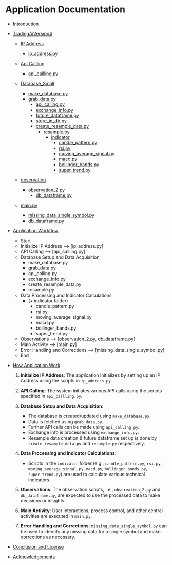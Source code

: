 # Application Documentation

- [Introduction](#Introduction)
- [TradingAiVersion4](#TradingAiVersion4)
    - [IP Address](#Observation)
        - [ip_address.py](#ip_address.py)
    - [Api Callling](#Observation)
      - [api_callling.py](#api_callling.py)
    - [Database_Small](#Observation)
      - [make_database.py](database_small/make_database.py)
      - [grab_data.py](database_small/grab_data.py)
        - [api_calling.py](api_callling/api_calling.py)
        - [exchange_info.py](exchange/exchange_info.py)
        - [future_dataframe.py](dataframe/future_dataframe.py)
        - [store_in_db.py](database/store_in_db.py)
        - [create_resample_data.py](database_small/create_resample_data.py)
          - [resample.py](database/resample.py)
            - [indicator](indicator)
              - [candle_pattern.py](indicator/candle_pattern.py)
              - [rsi.py](indicator/rsi.py)
              - [moving_average_signal.py](indicator/moving_average_signal.py)
              - [macd.py](indicator/macd.py)
              - [bollinger_bands.py](indicator/bollinger_bands.py)
              - [super_trend.py](indicator/super_trend.py)

  -  [observation](observation)
     - [observation_2.py](observation/observation_2.py)
       - [db_dataframe.py](dataframe/db_dataframe.py)

  - [main.py](#db_dataframe.py)
    - [missing_data_single_symbol.py](database_small/missing_data_single_symbol.py)
    - [db_dataframe.py](dataframe/db_dataframe.py)

- [Application Workflow](#WorkFlow)
  - Start 
  - Initialize IP Address --> [ip_address.py] 
  - API Calling --> [api_callling.py] 
  - Database Setup and Data Acquisition
      - make_database.py
      - grab_data.py
      - api_calling.py
      - exchange_info.py
      - create_resample_data.py
      - resample.py
  - Data Processing and Indicator Calculations 
      - (+ indicator folder)
        - candle_pattern.py
        - rsi.py
        - moving_average_signal.py
        - macd.py
        - bollinger_bands.py
        - super_trend.py
  - Observations --> [observation_2.py, db_dataframe.py] 
  - Main Activity --> [main.py] 
  - Error Handling and Corrections --> [missing_data_single_symbol.py] 
  - End


- [How Application Work](#Work)

  1. **Initialize IP Address**: The application initializes by setting up an IP Address using the scripts in `ip_address.py`.

  2. **API Calling**: The system initiates various API calls using the scripts specified in `api_callling.py`.

  3. **Database Setup and Data Acquisition**: 
     - The database is created/updated using `make_database.py`.
     - Data is fetched using `grab_data.py`.
     - Further API calls can be made using `api_calling.py`.
     - Exchange info is processed using `exchange_info.py`.
     - Resample data creation & future dataframe set up is done by `create_resample_data.py` and `resample.py` respectively.

  4. **Data Processing and Indicator Calculations**: 
     - Scripts in the `indicator` folder (e.g., `candle_pattern.py`, `rsi.py`, `moving_average_signal.py`, `macd.py`, `bollinger_bands.py`, `super_trend.py`) are used to calculate various technical indicators.

  5. **Observations**: The observation scripts, i.e., `observation_2.py` and `db_dataframe.py`, are expected to use the processed data to make decisions or insights.

  6. **Main Activity**: User interactions, process control, and other central activities are executed in `main.py`.

  7. **Error Handling and Corrections**: `missing_data_single_symbol.py` can be used to identify any missing data for a single symbol and make corrections as necessary.
- [Conclusion and License](#Conclusion_and_License)
- [Acknowledgements](#Acknowledgements)